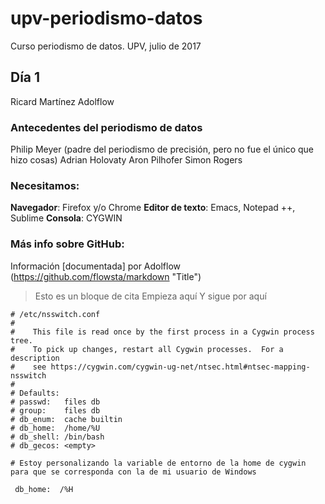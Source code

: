 # upv-periodismo-datos
Curso periodismo de datos. UPV, julio de 2017
## Día 1
Ricard Martínez
Adolflow
### Antecedentes del periodismo de datos
Philip Meyer (padre del periodismo de precisión, pero no fue el único que hizo cosas)
Adrian Holovaty
Aron Pilhofer
Simon Rogers
### Necesitamos:
**Navegador**: Firefox y/o Chrome
**Editor de texto**: Emacs, Notepad ++, Sublime
**Consola**: CYGWIN 
### Más info sobre GitHub:
Información [documentada] por Adolflow (https://github.com/flowsta/markdown "Title")
> Esto es un bloque de cita
> Empieza aquí
> Y sigue por aquí
```
# /etc/nsswitch.conf
#
#    This file is read once by the first process in a Cygwin process tree.
#    To pick up changes, restart all Cygwin processes.  For a description
#    see https://cygwin.com/cygwin-ug-net/ntsec.html#ntsec-mapping-nsswitch
#
# Defaults:
# passwd:   files db
# group:    files db
# db_enum:  cache builtin
# db_home:  /home/%U
# db_shell: /bin/bash
# db_gecos: <empty>
 
# Estoy personalizando la variable de entorno de la home de cygwin para que se corresponda con la de mi usuario de Windows
 
 db_home:  /%H
```
